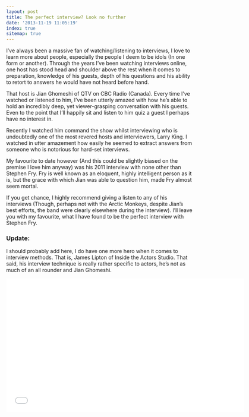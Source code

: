 ```yaml
---
layout: post
title: The perfect interview? Look no further
date: '2013-11-19 11:05:19'
index: true
sitemap: true
---
```


<p>I&rsquo;ve always been a massive fan of watching/listening to interviews, I love to learn more about people, especially the people I deem to be idols (In one form or another). Through the years I&rsquo;ve been watching interviews online, one host has stood head and shoulder above the rest when it comes to preparation, knowledge of his guests, depth of his questions and his ability to retort to answers he would have not heard before hand.</p>
<p>That host is Jian Ghomeshi of QTV on CBC Radio (Canada). Every time I&rsquo;ve watched or listened to him, I&rsquo;ve been utterly amazed with how he&rsquo;s able to hold an incredibly deep, yet viewer-grasping conversation with his guests. Even to the point that I&rsquo;ll happily sit and listen to him quiz a guest I perhaps have no interest in.</p>
<p>Recently I watched him command the show whilst interviewing who is undoubtedly one of the most revered hosts and interviewers, Larry King. I watched in utter amazement how easily he seemed to extract answers from someone who is notorious for hard-set interviews.</p>
<p>My favourite to date however (And this could be slightly biased on the premise I love him anyway) was his 2011 interview with none other than Stephen Fry. Fry is well known as an eloquent, highly intelligent person as it is, but the grace with which Jian was able to question him, made Fry almost seem mortal.</p>
<p>If you get chance, I highly recommend giving a listen to any of his interviews (Though, perhaps not with the Arctic Monkeys, despite Jian&rsquo;s best efforts, the band were clearly elsewhere during the interview). I&rsquo;ll leave you with my favourite, what I have found to be the perfect interview with Stephen Fry.</p>
<p><a name="Update:"></a></p>
<h3>Update:</h3>
<p>I should probably add here, I do have one more hero when it comes to interview methods. That is, James Lipton of Inside the Actors Studio. That said, his interview technique is really rather specific to actors, he&rsquo;s not as much of an all rounder and Jian Ghomeshi.</p>
<p><iframe width="640" height="360" src="//www.youtube.com/embed/Y4y3s0SxYWU?rel=0" frameborder="0" allowfullscreen></iframe></p>
